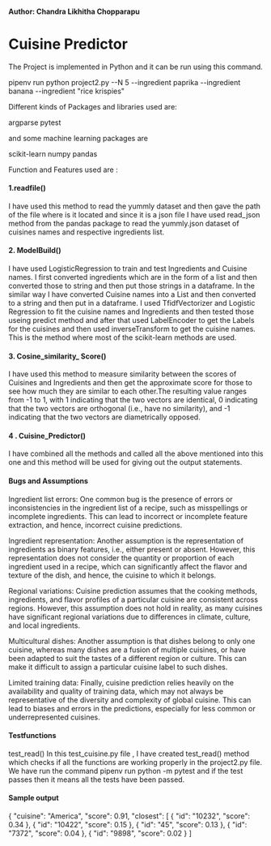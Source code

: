 
#### Author: Chandra Likhitha Chopparapu

# Cuisine Predictor

The Project is implemented in Python and it can be run using this command.

pipenv run python project2.py --N 5 --ingredient paprika
                                    --ingredient banana 
                                    --ingredient "rice krispies" 

Different kinds of Packages and libraries used are:

argparse
pytest 

and some machine learning packages are

scikit-learn
numpy
pandas

Function and Features used are :

#### 1.readfile() 
 I have used this method to read the yummly dataset and then gave the path of the file where is it located and since it is a json file I have used read_json method from the pandas package to read the yummly.json dataset of cuisines names and respective ingredients list.

#### 2. ModelBuild()
I have used LogisticRegression to train and test Ingredients and Cuisine names. I first converted ingredients which are in the form of a list and then converted those to string and then put those strings in a dataframe. In the similar way I have converted Cuisine names into a List and then converted to a string and then put in a dataframe. I used TfidfVectorizer and Logistic Regression to fit the cuisine names and Ingredients and then tested those useing predict method and after that used LabelEncoder to get the Labels for the cuisines and then used inverseTransform to get the cuisine names.
This is the method where most of the scikit-learn methods are used.

#### 3. Cosine_similarity_ Score()
I have used this method to measure similarity between the scores of Cuisines and Ingredients and then get the approximate score for those to see how much they are similar to each other.The resulting value ranges from -1 to 1, with 1 indicating that the two vectors are identical, 0 indicating that the two vectors are orthogonal (i.e., have no similarity), and -1 indicating that the two vectors are diametrically opposed.
#### 4 . Cuisine_Predictor()
I have combined all the methods and called all the above mentioned into this one and this method will be used for giving out the output statements.

#### Bugs and Assumptions

Ingredient list errors: One common bug is the presence of errors or inconsistencies in the ingredient list of a recipe, such as misspellings or incomplete ingredients. This can lead to incorrect or incomplete feature extraction, and hence, incorrect cuisine predictions.

Ingredient representation: Another assumption is the representation of ingredients as binary features, i.e., either present or absent. However, this representation does not consider the quantity or proportion of each ingredient used in a recipe, which can significantly affect the flavor and texture of the dish, and hence, the cuisine to which it belongs.

Regional variations: Cuisine prediction assumes that the cooking methods, ingredients, and flavor profiles of a particular cuisine are consistent across regions. However, this assumption does not hold in reality, as many cuisines have significant regional variations due to differences in climate, culture, and local ingredients.

Multicultural dishes: Another assumption is that dishes belong to only one cuisine, whereas many dishes are a fusion of multiple cuisines, or have been adapted to suit the tastes of a different region or culture. This can make it difficult to assign a particular cuisine label to such dishes.

Limited training data: Finally, cuisine prediction relies heavily on the availability and quality of training data, which may not always be representative of the diversity and complexity of global cuisine. This can lead to biases and errors in the predictions, especially for less common or underrepresented cuisines.

#### Testfunctions

test_read()
In this test_cuisine.py file , I have created test_read() method which checks if all the functions are working properly in the project2.py file.
We have run the command
pipenv run python -m pytest and if the test passes then it means all the tests have been passed.

#### Sample output

{
  "cuisine": "America",
  "score": 0.91,
  "closest": [
    {
      "id": "10232",
      "score": 0.34
    },
    {
      "id": "10422",
      "score": 0.15
    },
    {
      "id": "45",
      "score": 0.13
    },
    {
      "id": "7372",
      "score": 0.04
    },
    {
      "id": "9898",
      "score": 0.02
    }
  ]






